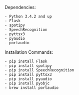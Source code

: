 Dependencies:
````
- Python 3.4.2 and up
- Flask
- spotipy
- SpeechRecognition
- pyttsx3
- pyaudio
- portaudio
````

Installation Commands:
````
- pip install Flask
- pip install spotipy
- pip install SpeechRecognition
- pip install pyttsx3
- pip install pyaudio
- pip install pyobjc
- brew install portaudio
````
